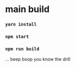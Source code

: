 # main build

### `yarn install`
### `npm start`
### `npm run build`

... beep boop you know the drill 
